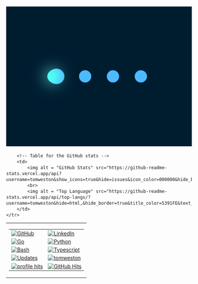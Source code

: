<!-- Center the dots GIF -->
<p align="center">
    <img src="https://raw.githubusercontent.com/tomweston/tomweston/master/images/dots.gif" alt="Dots">
</p>

<!-- Creating two tables -->
<table>
    <tr>
        <!-- Table for the badges -->
        <td>
            <table>
                <tr>
                    <td><a href="https://github.com/tomweston" target="_blank"><img alt="GitHub" src="https://img.shields.io/badge/-@tomweston-181717?style=flat-square&logo=GitHub&logoColor=white"></a></td>
                    <td><a href="https://www.linkedin.com/in/westontom" target="_blank"><img alt="LinkedIn" src="https://img.shields.io/badge/-LinkedIn-0077B5?style=flat-square&logo=Linkedin&logoColor=white"></a></td>
                </tr>
                <tr>
                    <td><a href="https://github.com/tomweston?tab=repositories&language=go" target="_blank"><img alt="Go" src="https://img.shields.io/badge/-Go-276DC3?style=flat-square&logo=Go&logoColor=white"></a></td>
                    <td><a href="https://github.com/tomweston?tab=repositories&language=python" target="_blank"><img alt="Python" src="https://img.shields.io/badge/-Python-yellow?style=flat-square&logo=Python&logoColor=white"></a></td>
                </tr>
                <tr>
                    <td><a href="https://github.com/tomweston?tab=repositories&language=shell" target="_blank"><img alt="Bash" src="https://img.shields.io/badge/-Bash-orange?style=flat-square&logo=PowerShell&logoColor=white"></a></td>
                    <td><a href="https://github.com/tomweston?tab=repositories&language=typescript" target="_blank"><img alt="Typescript" src="https://img.shields.io/badge/-Typescript-0076A8?style=flat-square&logo=Typescript&logoColor=white"></a></td>
                </tr>
                <tr>
                    <td><a href="https://github.com/tomweston?tab=followers" target="_blank"><img alt="Updates" src="https://img.shields.io/badge/--000000?style=flat-square&logo=RSS&logoColor=white"></a></td>
                    <td><a href="https://github.com/tomweston" target="_blank"><img alt="tomweston" src="https://badges.pufler.dev/visits/tomweston/tomweston?logo=GitHub&label=visits&color=success&logoColor=white&style=flat-square"/></a></td>
                </tr>
                <tr>
                    <td><a href="https://github.com/tomweston" target="_blank"><img alt="profile hits" src="https://img.shields.io/jsdelivr/gh/hw/tomweston/tomweston?label=hits&style=flat-square"></a></td>
                    <td><a href="https://github.com/tomweston/tomweston" target="_blank"><img alt="GitHub Hits" src="https://img.shields.io/github/last-commit/tomweston/tomweston?label=Profile%20Updated&style=flat-square"></a></td>
                </tr>
            </table>
        </td>

        <!-- Table for the GitHub stats -->
        <td>
            <img alt = "GitHub Stats" src="https://github-readme-stats.vercel.app/api?username=tomweston&show_icons=true&hide=issues&icon_color=000000&hide_border=true&title_color=5391FE&text_color=555">
            <br>
            <img alt = "Top Language" src="https://github-readme-stats.vercel.app/api/top-langs/?username=tomweston&hide=html,&hide_border=true&title_color=5391FE&text_color=555">
        </td>
    </tr>
</table>
